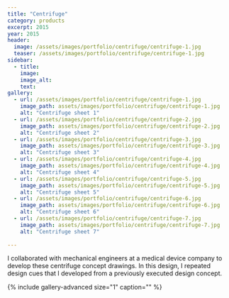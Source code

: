 ```yaml
---
title: "Centrifuge"
category: products
excerpt: 2015
year: 2015
header:
  image: /assets/images/portfolio/centrifuge/centrifuge-1.jpg
  teaser: /assets/images/portfolio/centrifuge/centrifuge-1.jpg
sidebar:
  - title:
    image:
    image_alt:
    text:
gallery:
  - url: /assets/images/portfolio/centrifuge/centrifuge-1.jpg
    image_path: assets/images/portfolio/centrifuge/centrifuge-1.jpg
    alt: "Centrifuge sheet 1"
  - url: /assets/images/portfolio/centrifuge/centrifuge-2.jpg
    image_path: assets/images/portfolio/centrifuge/centrifuge-2.jpg
    alt: "Centrifuge sheet 2"
  - url: /assets/images/portfolio/centrifuge/centrifuge-3.jpg
    image_path: assets/images/portfolio/centrifuge/centrifuge-3.jpg
    alt: "Centrifuge sheet 3"
  - url: /assets/images/portfolio/centrifuge/centrifuge-4.jpg
    image_path: assets/images/portfolio/centrifuge/centrifuge-4.jpg
    alt: "Centrifuge sheet 4"
  - url: /assets/images/portfolio/centrifuge/centrifuge-5.jpg
    image_path: assets/images/portfolio/centrifuge/centrifuge-5.jpg
    alt: "Centrifuge sheet 5"
  - url: /assets/images/portfolio/centrifuge/centrifuge-6.jpg
    image_path: assets/images/portfolio/centrifuge/centrifuge-6.jpg
    alt: "Centrifuge sheet 6"
  - url: /assets/images/portfolio/centrifuge/centrifuge-7.jpg
    image_path: assets/images/portfolio/centrifuge/centrifuge-7.jpg
    alt: "Centrifuge sheet 7"
  
---
```

I collaborated with mechanical engineers at a medical device company to develop these centrifuge concept drawings. In this design, I repeated design cues that I developed from a previously executed design concept.

{% include gallery-advanced size="1" caption="" %}